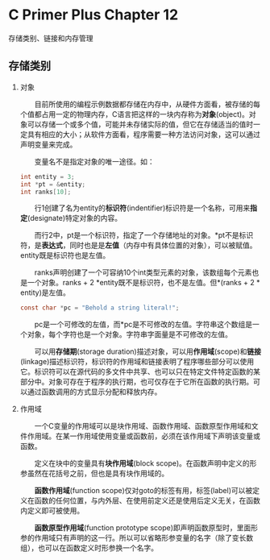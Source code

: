 <!--
 * @Date: 2023-03-06
 * @LastEditors: Wakasagihime
 * @LastEditTime: 2023-03-13
 * @FilePath: \\pythond:\\code\\c\\blog\\CPrimerPlusChapter12.md
 * @Description: 
-->
# C Primer Plus Chapter 12

存储类别、链接和内存管理

## 存储类别

1. 对象

    &emsp;&emsp;目前所使用的编程示例数据都存储在内存中，从硬件方面看，被存储的每个值都占用一定的物理内存，C语言把这样的一块内存称为**对象**(object)。对象可以存储一个或多个值，可能并未存储实际的值，但它在存储适当的值时一定具有相应的大小；从软件方面看，程序需要一种方法访问对象，这可以通过声明变量来完成。

    &emsp;&emsp;变量名不是指定对象的唯一途径。如：

    ```c
    int entity = 3;
    int *pt = &entity;
    int ranks[10];
    ```

    &emsp;&emsp;行1创建了名为entity的**标识符**(indentifier)标识符是一个名称，可用来**指定**(designate)特定对象的内容。

    &emsp;&emsp;而行2中，pt是一个标识符，指定了一个存储地址的对象。*pt不是标识符，是**表达式**，同时也是是**左值**（内存中有具体位置的对象），可以被赋值。entity既是标识符也是左值。

    &emsp;&emsp;ranks声明创建了一个可容纳10个int类型元素的对象，该数组每个元素也是一个对象。ranks + 2 *entity既不是标识符，也不是左值。但\*(ranks + 2 \* entity)是左值。

    ```c
    const char *pc = "Behold a string literal!";
    ```

    &emsp;&emsp;pc是一个可修改的左值，而*pc是不可修改的左值。字符串这个数组是一个对象，每个字符也是一个对象。字符串字面量是不可修改的左值。

    &emsp;&emsp;可以用**存储期**(storage duration)描述对象，可以用**作用域**(scope)和**链接**(linkage)描述标识符，标识符的作用域和链接表明了程序哪些部分可以使用它。标识符可以在源代码的多文件中共享、也可以只在特定文件特定函数的某部分中。对象可存在于程序的执行期，也可仅存在于它所在函数的执行期。可以通过函数调用的方式显示分配和释放内存。

2. 作用域

    &emsp;&emsp;一个C变量的作用域可以是块作用域、函数作用域、函数原型作用域和文件作用域。在某一作用域使用变量或函数前，必须在该作用域下声明该变量或函数。

    &emsp;&emsp;定义在块中的变量具有**块作用域**(block scope)。在函数声明中定义的形参虽然在花括号之前，但也是具有块作用域的。

    &emsp;&emsp;**函数作用域**(function scope)仅对goto的标签有用，标签(label)可以被定义在函数的任何位置，与内外层、在使用前定义还是使用后定义无关，在函数内定义即可被使用。

    &emsp;&emsp;**函数原型作用域**(function prototype scope)即声明函数原型时，里面形参的作用域只有声明的这一行。所以可以省略形参变量的名字（除了变长数组），也可以在函数定义时形参换一个名字。
